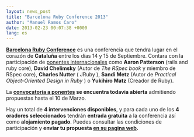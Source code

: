 ```yaml
---
layout: news_post
title: "Barcelona Ruby Conference 2013"
author: "Manuel Ramos Caro"
date: 2013-02-23 00:07:38 +0000
lang: es
---
```


**[Barcelona Ruby Conference][1]** es una conferencia que tendra lugar
en el corazón de **Cataluña** entre los días 14 y 15 de Septiembre.
Contara con la participación de [ponentes internacionales][2] como
**Aaron Patterson** (rails and ruby core), **David Chelimsky** (Autor de
*The RSpec book* y miembro de RSpec core), **Charles Nutter** ( JRuby ),
**Sandi Metz** (Autor de *Practical Object-Oriented Design in Ruby* ) o
**Yukihiro Matz** (Creador de Ruby).

La **[convocatoria a ponentes][3] se encuentra todavia abierta**
admitiendo propuestas hasta el 10 de Marzo.

Hay un total de **4 intervenciones disponibles**, y para cada uno de los
**4 oradores seleccionados** tendrán **entrada gratuita** a la
conferencia así como **alojamiento pagado**. Puedes consultar las
condiciones de participación y **enviar tu propuesta [en su pagina
web][3].**



[1]: http://baruco.org
[2]: http://baruco.org/speakers
[3]: http://baruco.org/call_for_papers

